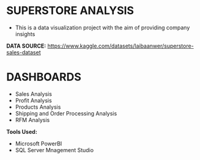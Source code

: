 # SUPERSTORE ANALYSIS

- This is a data visualization project with the aim of providing company insights

**DATA SOURCE:** https://www.kaggle.com/datasets/laibaanwer/superstore-sales-dataset 

# DASHBOARDS

- Sales Analysis
- Profit Analysis
- Products Analysis
- Shipping and Order Processing Analysis
- RFM Analysis

**Tools Used:**

- Microsoft PowerBI
- SQL Server Mnagement Studio

